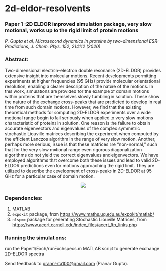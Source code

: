 # 2d-eldor-resolvents
### Paper 1 :2D ELDOR improved simulation package, very slow motional, works up to the rigid limit of protein motions

*P. Gupta et al, Microsecond dynamics in proteins by two-dimensional ESR: Predictions, J. Chem. Phys. 152, 214112 (2020)*

### Abstract:

Two-dimensional electron–electron double resonance (2D-ELDOR) provides extensive insight into molecular motions. Recent developments permitting experiments at higher frequencies (95 GHz) provide molecular orientational resolution, enabling a clearer description of the nature of the motions. In this work, simulations are provided for the example of domain motions within proteins that are themselves slowly tumbling in solution. These show the nature of the exchange cross-peaks that are predicted to develop in real time from such domain motions. However, we find that the existing theoretical methods for computing 2D-ELDOR experiments over a wide motional range begin to fail seriously when applied to very slow motions characteristic of proteins in solution. One reason is the failure to obtain accurate eigenvectors and eigenvalues of the complex symmetric stochastic Liouville matrices describing the experiment when computed by the efficient Lanczos algorithm in the range of very slow motion. Another, perhaps more serious, issue is that these matrices are “non-normal,” such that for the very slow motional range even rigorous diagonalization algorithms do not yield the correct eigenvalues and eigenvectors. We have employed algorithms that overcome both these issues and lead to valid 2D-ELDOR predictions even for motions approaching the rigid limit. They are utilized to describe the development of cross-peaks in 2D-ELDOR at 95 GHz for a particular case of domain motion.

<p align="center">
  <img src='https://aip.scitation.org/na101/home/literatum/publisher/aip/journals/content/jcp/2020/jcp.2020.152.issue-21/5.0008094/20200604/images/medium/5.0008094.figures.online.f1.jpg'/>
</p>

### Dependencies:
1. MATLAB
2. `expokit` package, from https://www.maths.uq.edu.au/expokit/matlab/
3. `nlspmc` package for generating Stochastic Liouville Matrices, from https://www.acert.cornell.edu/index_files/acert_ftp_links.php

### Running the simulations:
run the Paper1/Exch/runExchspecs.m MATLAB script to generate exchange 2D-ELDOR spectra


Send feedback to prannerta100@gmail.com (Pranav Gupta).
